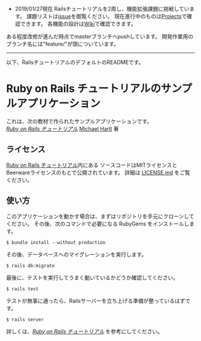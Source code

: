 * 2019/01/27現在
Railsチュートリアルを2周し、機能拡張課題に挑戦しています。
課題リストは[issue](https://github.com/xojan0120/sample_app2/issues)を御覧ください。
現在進行中のものは[Projects](https://github.com/xojan0120/sample_app2/projects)で確認できます。
各機能の設計は[Wiki](https://github.com/xojan0120/sample_app2/wiki)で確認できます。

ある程度改修が進んだ時点でmasterブランチへpushしています。
開発作業用のブランチ名には"feature/"が頭についています。

---
以下、RailsチュートリアルのデフォルトのREADMEです。

# Ruby on Rails チュートリアルのサンプルアプリケーション

これは、次の教材で作られたサンプルアプリケーションです。   
[*Ruby on Rails チュートリアル*](https://railstutorial.jp/)
[Michael Hartl](http://www.michaelhartl.com/) 著

## ライセンス

[Ruby on Rails チュートリアル](https://railstutorial.jp/)内にある
ソースコードはMITライセンスとBeerwareライセンスのもとで公開されています。
詳細は [LICENSE.md](LICENSE.md) をご覧ください。

## 使い方

このアプリケーションを動かす場合は、まずはリポジトリを手元にクローンしてください。
その後、次のコマンドで必要になる RubyGems をインストールします。

```
$ bundle install --without production
```

その後、データベースへのマイグレーションを実行します。

```
$ rails db:migrate
```

最後に、テストを実行してうまく動いているかどうか確認してください。

```
$ rails test
```

テストが無事に通ったら、Railsサーバーを立ち上げる準備が整っているはずです。

```
$ rails server
```

詳しくは、[*Ruby on Rails チュートリアル*](https://railstutorial.jp/)
を参考にしてください。
